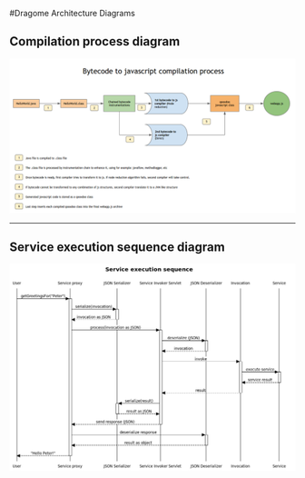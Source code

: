 #Dragome Architecture Diagrams


## Compilation process diagram

![Compilation process](compilation-process.png)

------

## Service execution sequence diagram

![Service execution](service-execution-sequence.png)
